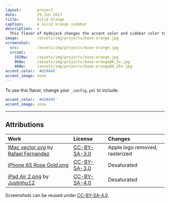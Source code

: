 ```yaml
---
layout:       project
date:         29 Jun 2017
title:        Solid Orange
caption:      A solid orange sidebar
description:  >
  This flavor of Hydejack changes the accent color and sidebar color to the same orange as the "09"-theme of the original Hyde Jekyll theme.
image:        /assets/img/projects/base-orange.jpg
screenshot:
  src:        /assets/img/projects/base-orange.jpg
  srcset:
    1920w:    /assets/img/projects/base-orange.jpg
    960w:     /assets/img/projects/base-orange@0,5x.jpg
    480w:     /assets/img/projects/base-orange@0,25x.jpg
accent_color: '#d28445'
accent_image: none
---
```


To use this flavor, change your `_config.yml` to include:

~~~yml
accent_color: '#d28445'
accent_image: none
~~~

***

## Attributions

| Work                                                   | License        | Changes
|:-------------------------------------------------------|:---------------|:-
| [IMac vector.svg][11] by [Rafael Fernandez][12]        | [CC-BY-SA-3.0] | Apple logo removed, rasterized
| [iPhone 6S Rose Gold.png][21]                          | [CC-BY-SA-3.0] | Desaturated
| [iPad Air 2.png][31] by [Justinhu12][32]               | [CC-BY-SA-4.0] | Desaturated

Screenshots can be reused under [CC-BY-SA-4.0].

[11]: https://commons.wikimedia.org/wiki/File:IMac_vector.svg
[12]: https://commons.wikimedia.org/wiki/User:TheGoldenBox
[21]: https://commons.wikimedia.org/wiki/File:IPhone_6S_Rose_Gold.png
[31]: https://commons.wikimedia.org/wiki/File:IPad_Air_2.png
[32]: https://commons.wikimedia.org/wiki/User:Justinhu12

[CC-BY-SA-4.0]: https://creativecommons.org/licenses/by-sa/4.0/
[CC-BY-SA-3.0]: https://creativecommons.org/licenses/by-sa/3.0/
